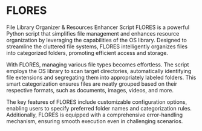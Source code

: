 # FLORES
File Library Organizer &amp; Resources Enhancer Script
FLORES is a powerful Python script that simplifies file management and enhances resource organization by leveraging the capabilities of the OS library. Designed to streamline the cluttered file systems, FLORES intelligently organizes files into categorized folders, promoting efficient access and storage.

With FLORES, managing various file types becomes effortless. The script employs the OS library to scan target directories, automatically identifying file extensions and segregating them into appropriately labeled folders. This smart categorization ensures files are neatly grouped based on their respective formats, such as documents, images, videos, and more.

The key features of FLORES include customizable configuration options, enabling users to specify preferred folder names and categorization rules. Additionally, FLORES is equipped with a comprehensive error-handling mechanism, ensuring smooth execution even in challenging scenarios.
